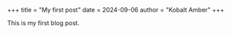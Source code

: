 +++
title = "My first post"
date = 2024-09-06
author = "Kobalt Amber"
+++

This is my first blog post.
